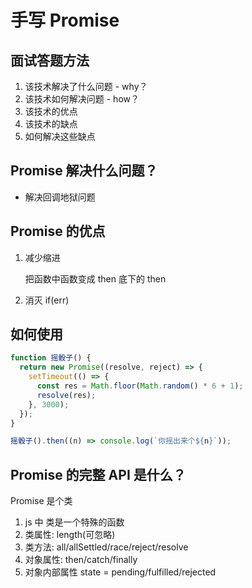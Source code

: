 # 手写 Promise

## 面试答题方法

1. 该技术解决了什么问题 - why？
2. 该技术如何解决问题 - how？
3. 该技术的优点
4. 该技术的缺点
5. 如何解决这些缺点

## Promise 解决什么问题？

- 解决回调地狱问题

## Promise 的优点

1. 减少缩进

   把函数中函数变成 then 底下的 then

2. 消灭 if(err)

## 如何使用

```js
function 摇骰子() {
  return new Promise((resolve, reject) => {
    setTimeout(() => {
      const res = Math.floor(Math.random() * 6 + 1);
      resolve(res);
    }, 3000);
  });
}

摇骰子().then((n) => console.log(`你摇出来个${n}`));
```

## Promise 的完整 API 是什么？

Promise 是个类

1. js 中 类是一个特殊的函数
2. 类属性: length(可忽略)
3. 类方法: all/allSettled/race/reject/resolve
4. 对象属性: then/catch/finally
5. 对象内部属性 state = pending/fulfilled/rejected
